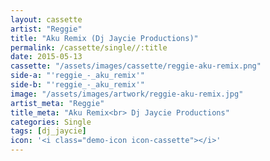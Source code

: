 ```yaml
---
layout: cassette
artist: "Reggie"
title: "Aku Remix (Dj Jaycie Productions)"
permalink: /cassette/single//:title
date: 2015-05-13
cassette: "/assets/images/cassette/reggie-aku-remix.png"
side-a: "'reggie_-_aku_remix'"
side-b: "'reggie_-_aku_remix'"
image: "/assets/images/artwork/reggie-aku-remix.jpg"
artist_meta: "Reggie"
title_meta: "Aku Remix<br> Dj Jaycie Productions"
categories: Single
tags: [dj_jaycie]
icon: '<i class="demo-icon icon-cassette"></i>'
---
```

